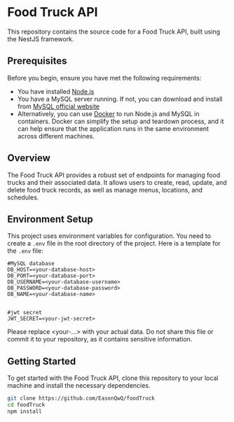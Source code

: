 # Food Truck API

This repository contains the source code for a Food Truck API, built using the NestJS framework.

## Prerequisites

Before you begin, ensure you have met the following requirements:

* You have installed [Node.js](https://nodejs.org/)
* You have a MySQL server running. If not, you can download and install from [MySQL official website](https://dev.mysql.com/downloads/mysql/)
* Alternatively, you can use [Docker](https://www.docker.com/) to run Node.js and MySQL in containers. Docker can simplify the setup and teardown process, and it can help ensure that the application runs in the same environment across different machines.


## Overview

The Food Truck API provides a robust set of endpoints for managing food trucks and their associated data. It allows users to create, read, update, and delete food truck records, as well as manage menus, locations, and schedules.



## Environment Setup

This project uses environment variables for configuration. You need to create a `.env` file in the root directory of the project. Here is a template for the `.env` file:

```dotenv
#MySQL database
DB_HOST=<your-database-host>
DB_PORT=<your-database-port>
DB_USERNAME=<your-database-username>
DB_PASSWORD=<your-database-password>
DB_NAME=<your-database-name>


#jwt secret
JWT_SECRET=<your-jwt-secret>
```
Please replace <your-...> with your actual data. Do not share this file or commit it to your repository, as it contains sensitive information.

## Getting Started

To get started with the Food Truck API, clone this repository to your local machine and install the necessary dependencies.

```bash
git clone https://github.com/EasonQwQ/foodTruck
cd foodTruck
npm install
```